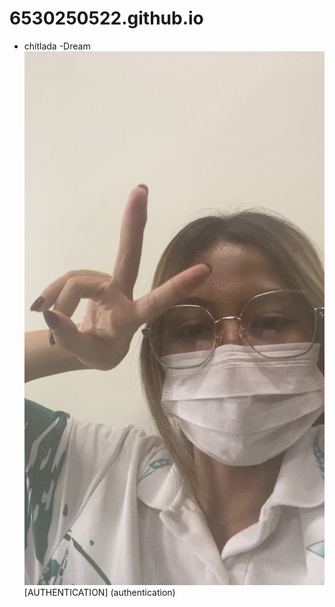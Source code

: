 # 6530250522.github.io
 - chitlada
     -Dream
![alt text](IMG_8325.jpeg)
[AUTHENTICATION] (authentication)
     
